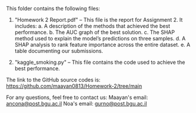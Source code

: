 This folder contains the following files:

1) "Homework 2 Report.pdf" – This file is the report for Assignment 2. It includes:
a. A description of the methods that achieved the best performance.
b. The AUC graph of the best solution.
c. The SHAP method used to explain the model’s predictions on three samples.
d. A SHAP analysis to rank feature importance across the entire dataset.
e. A table documenting our submissions.

2) "kaggle_smoking.py" – This file contains the code used to achieve the best performance.



The link to the GitHub source codes is:
https://github.com/maayan0813/Homework-2/tree/main


For any questions, feel free to contact us:
Maayan's email: ancona@post.bgu.ac.il
Noa's email: gurno@post.bgu.ac.il
